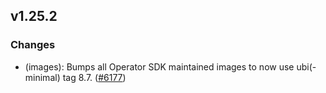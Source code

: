 ## v1.25.2

### Changes

- (images): Bumps all Operator SDK maintained images to now use ubi(-minimal) tag 8.7. ([#6177](https://github.com/operator-framework/operator-sdk/pull/6177))
